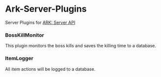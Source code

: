# Ark-Server-Plugins
Server Plugins for [ARK: Server API](https://github.com/Michidu/ARK-Server-API)<br>

### BossKillMonitor
This plugin monitors the boss kills and saves the killing time to a database.

### ItemLogger
All item actions will be logged to  a database.